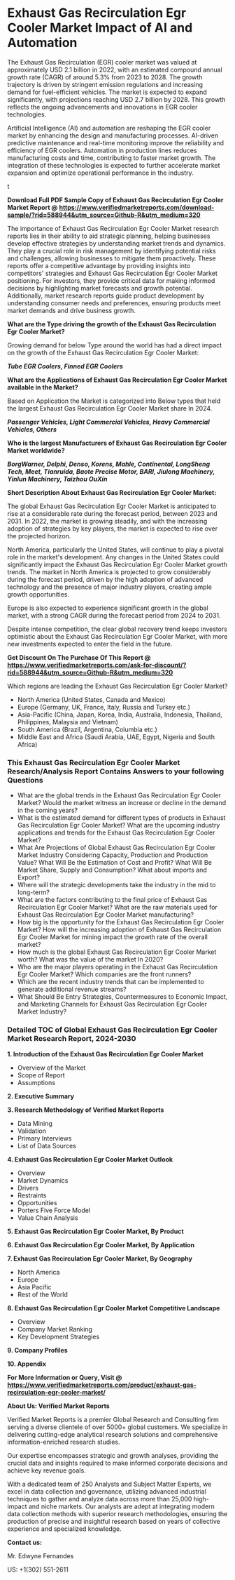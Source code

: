 <meta name="title" content="Global Exhaust Gas Recirculation Egr Cooler Market Impact of AI and Automation"><meta name="description" content="The Exhaust Gas Recirculation (EGR) cooler market was valued at approximately USD 2.1 billion in 2022, with an estimated compound annual growth rate (CAGR) of around 5"><meta name="title" content="Exhaust Gas Recirculation Egr Cooler Market Size, Share, Scope, Trends, Growth, Opportunities, Analysis, Forecast"><h1>Exhaust Gas Recirculation Egr Cooler Market Impact of AI and Automation</h1><p>The Exhaust Gas Recirculation (EGR) cooler market was valued at approximately USD 2.1 billion in 2022, with an estimated compound annual growth rate (CAGR) of around 5.3% from 2023 to 2028. The growth trajectory is driven by stringent emission regulations and increasing demand for fuel-efficient vehicles. The market is expected to expand significantly, with projections reaching USD 2.7 billion by 2028. This growth reflects the ongoing advancements and innovations in EGR cooler technologies.</p><p>Artificial Intelligence (AI) and automation are reshaping the EGR cooler market by enhancing the design and manufacturing processes. AI-driven predictive maintenance and real-time monitoring improve the reliability and efficiency of EGR coolers. Automation in production lines reduces manufacturing costs and time, contributing to faster market growth. The integration of these technologies is expected to further accelerate market expansion and optimize operational performance in the industry.</p>t</p><p id="" class=""><strong>Download Full PDF Sample Copy of Exhaust Gas Recirculation Egr Cooler Market Report @ <a href="https://www.verifiedmarketreports.com/download-sample/?rid=588944&utm_source=Github-R&utm_medium=320" target="_blank">https://www.verifiedmarketreports.com/download-sample/?rid=588944&utm_source=Github-R&utm_medium=320</a></strong></p><p>The importance of&nbsp;Exhaust Gas Recirculation Egr Cooler Market research reports lies in their ability to aid strategic planning, helping businesses develop effective strategies by understanding market trends and dynamics. They play a crucial role in risk management by identifying potential risks and challenges, allowing businesses to mitigate them proactively. These reports offer a competitive advantage by providing insights into competitors' strategies and Exhaust Gas Recirculation Egr Cooler Market positioning. For investors, they provide critical data for making informed decisions by highlighting market forecasts and growth potential. Additionally, market research reports guide product development by understanding consumer needs and preferences, ensuring products meet market demands and drive business growth.</p><p><strong>What are the&nbsp;Type driving the growth of the Exhaust Gas Recirculation Egr Cooler Market?</strong></p><p id="" class="">Growing demand for below Type around the world has had a direct impact on the growth of the Exhaust Gas Recirculation Egr Cooler Market:</p><em><strong>Tube EGR Coolers, Finned EGR Coolers</strong></em></p><strong>What are the&nbsp;Applications&nbsp;of Exhaust Gas Recirculation Egr Cooler Market available in the Market?</strong></p><p id="" class="">Based on Application the Market is categorized into Below types that held the largest Exhaust Gas Recirculation Egr Cooler Market share In 2024.</p><em><strong>Passenger Vehicles, Light Commercial Vehicles, Heavy Commercial Vehicles, Others</strong></em></p><strong>Who is the largest Manufacturers of Exhaust Gas Recirculation Egr Cooler Market worldwide?</strong></p><p><em><strong>BorgWarner, Delphi, Denso, Korens, Mahle, Continental, LongSheng Tech, Meet, Tianruida, Baote Precise Motor, BARI, Jiulong Machinery, Yinlun Machinery, Taizhou OuXin</strong></em></p><p id="" class=""><strong>Short Description About Exhaust Gas Recirculation Egr Cooler Market:</strong></p><p>The global Exhaust Gas Recirculation Egr Cooler Market is anticipated to rise at a considerable rate during the forecast period, between 2023 and 2031. In 2022, the market is growing steadily, and with the increasing adoption of strategies by key players, the market is expected to rise over the projected horizon.</p><p>North America, particularly the United States, will continue to play a pivotal role in the market's development. Any changes in the United States could significantly impact the Exhaust Gas Recirculation Egr Cooler Market growth trends. The market in North America is projected to grow considerably during the forecast period, driven by the high adoption of advanced technology and the presence of major industry players, creating ample growth opportunities.</p><p>Europe is also expected to experience significant growth in the global market, with a strong CAGR during the forecast period from 2024 to 2031.</p><p>Despite intense competition, the clear global recovery trend keeps investors optimistic about the Exhaust Gas Recirculation Egr Cooler Market, with more new investments expected to enter the field in the future.</p><p id="" class=""><strong>Get Discount On The Purchase Of This Report @ <a href="https://www.verifiedmarketreports.com/ask-for-discount/?rid=588944&utm_source=Github-R&utm_medium=320" target="_blank">https://www.verifiedmarketreports.com/ask-for-discount/?rid=588944&utm_source=Github-R&utm_medium=320</a></strong></p>Which regions are leading the Exhaust Gas Recirculation Egr Cooler Market?</p><ul><li>North America (United States, Canada and Mexico)</li><li>Europe (Germany, UK, France, Italy, Russia and Turkey etc.)</li><li>Asia-Pacific (China, Japan, Korea, India, Australia, Indonesia, Thailand, Philippines, Malaysia and Vietnam)</li><li>South America (Brazil, Argentina, Columbia etc.)</li><li>Middle East and Africa (Saudi Arabia, UAE, Egypt, Nigeria and South Africa)</li></ul><h3 id="" class="">This Exhaust Gas Recirculation Egr Cooler Market Research/Analysis Report Contains Answers to your following Questions</h3><ul><li>What are the global trends in the Exhaust Gas Recirculation Egr Cooler Market? Would the market witness an increase or decline in the demand in the coming years?</li><li>What is the estimated demand for different types of products in Exhaust Gas Recirculation Egr Cooler Market? What are the upcoming industry applications and trends for the Exhaust Gas Recirculation Egr Cooler Market?</li><li>What Are Projections of Global Exhaust Gas Recirculation Egr Cooler Market Industry Considering Capacity, Production and Production Value? What Will Be the Estimation of Cost and Profit? What Will Be Market Share, Supply and Consumption? What about imports and Export?</li><li>Where will the strategic developments take the industry in the mid to long-term?</li><li>What are the factors contributing to the final price of Exhaust Gas Recirculation Egr Cooler Market? What are the raw materials used for Exhaust Gas Recirculation Egr Cooler Market manufacturing?</li><li>How big is the opportunity for the Exhaust Gas Recirculation Egr Cooler Market? How will the increasing adoption of Exhaust Gas Recirculation Egr Cooler Market for mining impact the growth rate of the overall market?</li><li>How much is the global Exhaust Gas Recirculation Egr Cooler Market worth? What was the value of the market In 2020?</li><li>Who are the major players operating in the Exhaust Gas Recirculation Egr Cooler Market? Which companies are the front runners?</li><li>Which are the recent industry trends that can be implemented to generate additional revenue streams?</li><li>What Should Be Entry Strategies, Countermeasures to Economic Impact, and Marketing Channels for Exhaust Gas Recirculation Egr Cooler Market Industry?</li></ul><h3 id="" class="">Detailed TOC of Global Exhaust Gas Recirculation Egr Cooler Market Research Report, 2024-2030</h3><p id="" class=""><strong>1. Introduction of the Exhaust Gas Recirculation Egr Cooler Market</strong></p><ul><li>Overview of the Market</li><li>Scope of Report</li><li>Assumptions</li></ul><p id="" class=""><strong>2. Executive Summary</strong></p><p id="" class=""><strong>3. Research Methodology of Verified Market Reports</strong></p><ul><li>Data Mining</li><li>Validation</li><li>Primary Interviews</li><li>List of Data Sources</li></ul><p id="" class=""><strong>4. Exhaust Gas Recirculation Egr Cooler Market Outlook</strong></p><ul><li>Overview</li><li>Market Dynamics</li><li>Drivers</li><li>Restraints</li><li>Opportunities</li><li>Porters Five Force Model</li><li>Value Chain Analysis</li></ul><p id="" class=""><strong>5. Exhaust Gas Recirculation Egr Cooler Market, By Product</strong></p><p id="" class=""><strong>6. Exhaust Gas Recirculation Egr Cooler Market, By Application</strong></p><p id="" class=""><strong>7. Exhaust Gas Recirculation Egr Cooler Market, By Geography</strong></p><ul><li>North America</li><li>Europe</li><li>Asia Pacific</li><li>Rest of the World</li></ul><p id="" class=""><strong>8. Exhaust Gas Recirculation Egr Cooler Market Competitive Landscape</strong></p><ul><li>Overview</li><li>Company Market Ranking</li><li>Key Development Strategies</li></ul><p id="" class=""><strong>9. Company Profiles</strong></p><p id="" class=""><strong>10. Appendix</strong></p><p id="" class=""><strong>For More Information or Query, Visit @ <a href="https://www.verifiedmarketreports.com/product/exhaust-gas-recirculation-egr-cooler-market/" target="_blank">https://www.verifiedmarketreports.com/product/exhaust-gas-recirculation-egr-cooler-market/</a></strong></p><p id="" class=""><strong>About Us: Verified Market Reports</strong></p><p id="" class="">Verified Market Reports is a premier Global Research and Consulting firm serving a diverse clientele of over 5000+ global customers. We specialize in delivering cutting-edge analytical research solutions and comprehensive information-enriched research studies.</p><p id="" class="">Our expertise encompasses strategic and growth analyses, providing the crucial data and insights required to make informed corporate decisions and achieve key revenue goals.</p><p id="" class="">With a dedicated team of 250 Analysts and Subject Matter Experts, we excel in data collection and governance, utilizing advanced industrial techniques to gather and analyze data across more than 25,000 high-impact and niche markets. Our analysts are adept at integrating modern data collection methods with superior research methodologies, ensuring the production of precise and insightful research based on years of collective experience and specialized knowledge.</p><p id="" class=""><strong>Contact us:</strong></p><p id="" class="">Mr. Edwyne Fernandes</p><p id="" class="">US: +1(302) 551-2611</p>